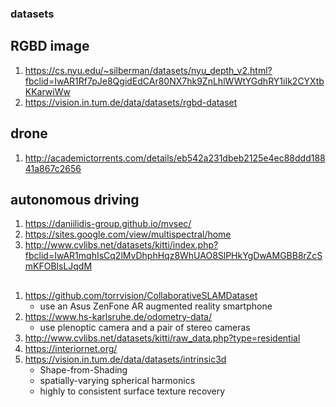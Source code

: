 ### datasets
## RGBD image
1. https://cs.nyu.edu/~silberman/datasets/nyu_depth_v2.html?fbclid=IwAR1Rf7pJe8QgidEdCAr80NX7hk9ZnLhlWWtYGdhRY1iIk2CYXtbKKarwiWw
2. https://vision.in.tum.de/data/datasets/rgbd-dataset
## drone
1. http://academictorrents.com/details/eb542a231dbeb2125e4ec88ddd18841a867c2656
## autonomous driving
1. https://daniilidis-group.github.io/mvsec/
2. https://sites.google.com/view/multispectral/home
3. http://www.cvlibs.net/datasets/kitti/index.php?fbclid=IwAR1mqhIsCq2lMvDhphHqz8WhUAO8SlPHkYgDwAMGBB8rZcSmKFOBlsLJqdM
## 
1. https://github.com/torrvision/CollaborativeSLAMDataset
    - use an Asus ZenFone AR augmented reality smartphone
2. https://www.hs-karlsruhe.de/odometry-data/
    - use plenoptic camera and a pair of stereo cameras
3. http://www.cvlibs.net/datasets/kitti/raw_data.php?type=residential
4. https://interiornet.org/
5. https://vision.in.tum.de/data/datasets/intrinsic3d
    - Shape-from-Shading
    - spatially-varying spherical harmonics
    - highly to consistent surface texture recovery
